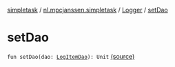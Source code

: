 [simpletask](../../index.md) / [nl.mpcjanssen.simpletask](../index.md) / [Logger](index.md) / [setDao](.)

# setDao

`fun setDao(dao: `[`LogItemDao`](../../nl.mpcjanssen.simpletask.dao.gen/-log-item-dao/index.md)`): Unit` [(source)](https://github.com/mpcjanssen/simpletask-android/blob/master/src/main/java/nl/mpcjanssen/simpletask/Logger.kt#L27)